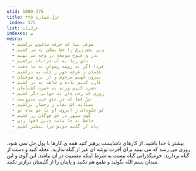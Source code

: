 ```yaml
---
utid: 1000-375
title: غزل شماره ۳۷۵
_index: 375
list: غزلیات
indexes: م
mesra:
  - صوفی بیا که خرقه سالوس برکشیم
  - وین نقش زرق را خط بطلان به سر کشیم
  - نذر و فتوح صومعه در وجه می نهیم
  - دلق ریا به آب خرابات برکشیم
  - فردا اگر نه روضه رضوان به ما دهند
  - غلمان ز غرفه حور ز جنّت به درکشیم
  - بیرون جهیم سرخوش و از بزم صوفیان
  - غارت کنیم باده و شاهد به در کشیم
  - عشرت کنیم ورنه به حسرت کَشَندُمان
  - روزی که رخت جان به جهانی دگر کشیم
  - سِرِّ قضا که در تتق غیب منزویست
  - مستانه اش نقاب ز رخسار برکشیم
  - کو جلوه‌ای ز ابروی او تا چو ماه نو
  - گوی سپهر در خَمِ چوگان زر کشیم
  - حافظ نه حدّ ماست چنین لافها زدن
  - پای از گلیم خویش چرا بیشتر کشیم
---
```

بیشتر با خدا باشید. از کارهای ناشایست پرهیز کنید همه ی کارها با پول حل نمی شود. روزی می رسد که می بینید برای آخرت توشه ای غیر از گناه ندارید. عجله کنید و دست از گناه بردارید. خوشگذرانی گناه نیست به شرط اینکه معصیت در ان نباشد. این گوی و این میدان بسم الله بگوئید و طمع هم نکنید و پایتان را از گلیمتان درازتر نکنید.
